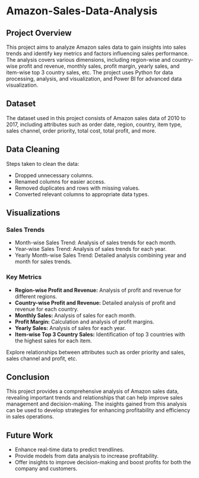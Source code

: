 # Amazon-Sales-Data-Analysis
## Project Overview
This project aims to analyze Amazon sales data to gain insights into sales trends and identify key metrics and factors influencing sales performance. The analysis covers various dimensions, including region-wise and country-wise profit and revenue, monthly sales, profit margin, yearly sales, and item-wise top 3 country sales, etc. The project uses Python for data processing, analysis, and visualization, and Power BI for advanced data visualization.
## Dataset
The dataset used in this project consists of Amazon sales data of 2010 to 2017, including attributes such as order date, region, country, item type, sales channel, order priority, total cost, total profit, and more.
## Data Cleaning
Steps taken to clean the data:
- Dropped unnecessary columns.
- Renamed columns for easier access.
- Removed duplicates and rows with missing values.
- Converted relevant columns to appropriate data types.
## Visualizations
### Sales Trends
- Month-wise Sales Trend: Analysis of sales trends for each month.
- Year-wise Sales Trend: Analysis of sales trends for each year.
- Yearly Month-wise Sales Trend: Detailed analysis combining year and month for sales trends.
### Key Metrics
- **Region-wise Profit and Revenue:** Analysis of profit and revenue for different regions.
- **Country-wise Profit and Revenue:** Detailed analysis of profit and revenue for each country.
- **Monthly Sales:** Analysis of sales for each month.
- **Profit Margin:** Calculation and analysis of profit margins.
- **Yearly Sales:** Analysis of sales for each year.
- **Item-wise Top 3 Country Sales:** Identification of top 3 countries with the highest sales for each item.

Explore relationships between attributes such as order priority and sales, sales channel and profit, etc.
## Conclusion
This project provides a comprehensive analysis of Amazon sales data, revealing important trends and relationships that can help improve sales management and decision-making. The insights gained from this analysis can be used to develop strategies for enhancing profitability and efficiency in sales operations.
## Future Work
- Enhance real-time data to predict trendlines.
- Provide models from data analysis to increase profitability.
- Offer insights to improve decision-making and boost profits for both the company and customers.
